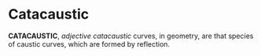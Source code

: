 # Catacaustic

**CATACAUSTIC**, _adjective_ _catacaustic_ curves, in geometry, are that species of caustic curves, which are formed by reflection.